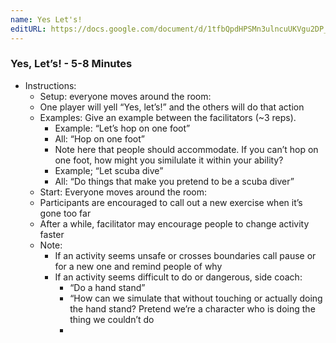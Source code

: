 ```yaml
---
name: Yes Let's!
editURL: https://docs.google.com/document/d/1tfbQpdHPSMn3ulncuUKVgu2DP_KQQY6lKFGJJPIyug8/edit
---
```


### Yes, Let’s\! \- 5-8 Minutes

* Instructions:   
  * Setup: everyone moves around the room:  
  * One player will yell “Yes, let’s\!”  and the others will do that action  
  * Examples: Give an example between the facilitators (\~3 reps).  
    * Example: “Let’s hop on one foot”  
    * All: “Hop on one foot”  
    * Note here that people should accommodate. If you can’t hop on one foot, how might you similulate it within your ability?  
    * Example; “Let scuba dive”  
    * All: “Do things that make you pretend to be a scuba diver”  
  * Start: Everyone moves around the room:  
  * Participants are encouraged to call out a new exercise when it’s gone too far  
  * After a while, facilitator may encourage people to change activity faster  
  * Note:  
    * If an activity seems unsafe or crosses boundaries call pause or for a new one and remind people of why  
    * If an activity seems difficult to do or dangerous, side coach:  
      * “Do a hand stand”  
      *  “How can we simulate that without touching or actually doing the hand stand? Pretend we’re a character who is doing the thing we couldn’t do  
      *